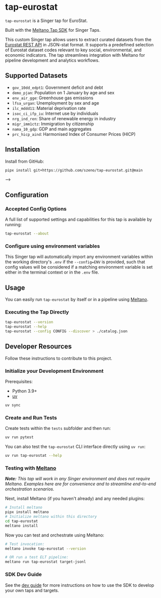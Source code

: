 # tap-eurostat

`tap-eurostat` is a Singer tap for EuroStat.

Built with the [Meltano Tap SDK](https://sdk.meltano.com) for Singer Taps.

This custom Singer tap allows users to extract curated datasets from the [Eurostat REST API](https://ec.europa.eu/eurostat/web/json-and-unicode-web-services) in JSON-stat format. It supports a predefined selection of Eurostat dataset codes relevant to key social, environmental, and economic indicators. The tap streamlines integration with Meltano for pipeline development and analytics workflows.

## Supported Datasets

- `gov_10dd_edpt1`: Government deficit and debt  
- `demo_pjan`: Population on 1 January by age and sex  
- `env_air_gge`: Greenhouse gas emissions  
- `lfsa_urgan`: Unemployment by sex and age  
- `ilc_mddd11`: Material deprivation rate  
- `isoc_ci_ifp_iu`: Internet use by individuals  
- `nrg_ind_ren`: Share of renewable energy in industry  
- `migr_imm1ctz`: Immigration by citizenship  
- `nama_10_gdp`: GDP and main aggregates  
- `prc_hicp_aind`: Harmonised Index of Consumer Prices (HICP)

## Installation

Install from GitHub:

```bash
pipx install git+https://github.com/szeno/tap-eurostat.git@main
```

-->

## Configuration

### Accepted Config Options

<!--
Developer TODO: Provide a list of config options accepted by the tap.

This section can be created by copy-pasting the CLI output from:

```
tap-eurostat --about --format=markdown
```
-->

A full list of supported settings and capabilities for this
tap is available by running:

```bash
tap-eurostat --about
```

### Configure using environment variables

This Singer tap will automatically import any environment variables within the working directory's
`.env` if the `--config=ENV` is provided, such that config values will be considered if a matching
environment variable is set either in the terminal context or in the `.env` file.


## Usage

You can easily run `tap-eurostat` by itself or in a pipeline using [Meltano](https://meltano.com/).

### Executing the Tap Directly

```bash
tap-eurostat --version
tap-eurostat --help
tap-eurostat --config CONFIG --discover > ./catalog.json
```

## Developer Resources

Follow these instructions to contribute to this project.

### Initialize your Development Environment

Prerequisites:

- Python 3.9+
- [uv](https://docs.astral.sh/uv/)

```bash
uv sync
```

### Create and Run Tests

Create tests within the `tests` subfolder and
  then run:

```bash
uv run pytest
```

You can also test the `tap-eurostat` CLI interface directly using `uv run`:

```bash
uv run tap-eurostat --help
```

### Testing with [Meltano](https://www.meltano.com)

_**Note:** This tap will work in any Singer environment and does not require Meltano.
Examples here are for convenience and to streamline end-to-end orchestration scenarios._

Next, install Meltano (if you haven't already) and any needed plugins:

```bash
# Install meltano
pipx install meltano
# Initialize meltano within this directory
cd tap-eurostat
meltano install
```

Now you can test and orchestrate using Meltano:

```bash
# Test invocation:
meltano invoke tap-eurostat --version

# OR run a test ELT pipeline:
meltano run tap-eurostat target-jsonl
```

### SDK Dev Guide

See the [dev guide](https://sdk.meltano.com/en/latest/dev_guide.html) for more instructions on how to use the SDK to
develop your own taps and targets.
